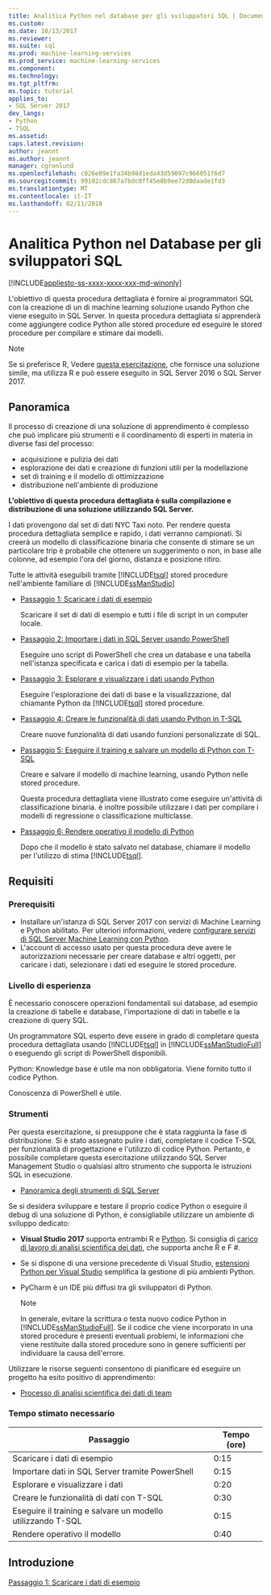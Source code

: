 ```yaml
---
title: Analitica Python nel database per gli sviluppatori SQL | Documenti Microsoft
ms.custom: 
ms.date: 10/13/2017
ms.reviewer: 
ms.suite: sql
ms.prod: machine-learning-services
ms.prod_service: machine-learning-services
ms.component: 
ms.technology: 
ms.tgt_pltfrm: 
ms.topic: tutorial
applies_to:
- SQL Server 2017
dev_langs:
- Python
- TSQL
ms.assetid: 
caps.latest.revision: 
author: jeannt
ms.author: jeannt
manager: cgronlund
ms.openlocfilehash: c026e09e1fa34b98d1eda43d59097c966051f6d7
ms.sourcegitcommit: 99102cdc867a7bdc0ff45e8b9ee72d0daade1fd3
ms.translationtype: MT
ms.contentlocale: it-IT
ms.lasthandoff: 02/11/2018
---
```

# <a name="in-database-python-analytics-for-sql-developers"></a>Analitica Python nel Database per gli sviluppatori SQL
[!INCLUDE[appliesto-ss-xxxx-xxxx-xxx-md-winonly](../../includes/appliesto-ss-xxxx-xxxx-xxx-md-winonly.md)]

L'obiettivo di questa procedura dettagliata è fornire ai programmatori SQL con la creazione di un di machine learning soluzione usando Python che viene eseguito in SQL Server. In questa procedura dettagliata si apprenderà come aggiungere codice Python alle stored procedure ed eseguire le stored procedure per compilare e stimare dai modelli.

> [!NOTE]
> Se si preferisce R, Vedere [questa esercitazione](sqldev-in-database-r-for-sql-developers.md), che fornisce una soluzione simile, ma utilizza R e può essere eseguito in SQL Server 2016 o SQL Server 2017.

## <a name="overview"></a>Panoramica

Il processo di creazione di una soluzione di apprendimento è complesso che può implicare più strumenti e il coordinamento di esperti in materia in diverse fasi del processo:

+ acquisizione e pulizia dei dati
+ esplorazione dei dati e creazione di funzioni utili per la modellazione
+ set di training e il modello di ottimizzazione
+ distribuzione nell'ambiente di produzione

**L'obiettivo di questa procedura dettagliata è sulla compilazione e distribuzione di una soluzione utilizzando SQL Server.**

I dati provengono dal set di dati NYC Taxi noto. Per rendere questa procedura dettagliata semplice e rapido, i dati verranno campionati. Si creerà un modello di classificazione binaria che consente di stimare se un particolare trip è probabile che ottenere un suggerimento o non, in base alle colonne, ad esempio l'ora del giorno, distanza e posizione ritiro.

Tutte le attività eseguibili tramite [!INCLUDE[tsql](../../includes/tsql-md.md)] stored procedure nell'ambiente familiare di [!INCLUDE[ssManStudio](../../includes/ssmanstudio-md.md)]

- [Passaggio 1: Scaricare i dati di esempio](sqldev-py1-download-the-sample-data.md)

    Scaricare il set di dati di esempio e tutti i file di script in un computer locale.

- [Passaggio 2: Importare i dati in SQL Server usando PowerShell](sqldev-py2-import-data-to-sql-server-using-powershell.md)

    Eseguire uno script di PowerShell che crea un database e una tabella nell'istanza specificata e carica i dati di esempio per la tabella.

- [Passaggio 3: Esplorare e visualizzare i dati usando Python](sqldev-py3-explore-and-visualize-the-data.md)

    Eseguire l'esplorazione dei dati di base e la visualizzazione, dal chiamante Python da [!INCLUDE[tsql](../../includes/tsql-md.md)] stored procedure.

- [Passaggio 4: Creare le funzionalità di dati usando Python in T-SQL](sqldev-py5-train-and-save-a-model-using-t-sql.md)

    Creare nuove funzionalità di dati usando funzioni personalizzate di SQL.
  
- [Passaggio 5: Eseguire il training e salvare un modello di Python con T-SQL](sqldev-py5-train-and-save-a-model-using-t-sql.md)

    Creare e salvare il modello di machine learning, usando Python nelle stored procedure.
  
    Questa procedura dettagliata viene illustrato come eseguire un'attività di classificazione binaria. è inoltre possibile utilizzare i dati per compilare i modelli di regressione o classificazione multiclasse.

  
-  [Passaggio 6: Rendere operativo il modello di Python](sqldev-py6-operationalize-the-model.md)

    Dopo che il modello è stato salvato nel database, chiamare il modello per l'utilizzo di stima [!INCLUDE[tsql](../../includes/tsql-md.md)].

## <a name="requirements"></a>Requisiti

### <a name="prerequisites"></a>Prerequisiti

+ Installare un'istanza di SQL Server 2017 con servizi di Machine Learning e Python abilitato. Per ulteriori informazioni, vedere [configurare servizi di SQL Server Machine Learning con Python](../python/setup-python-machine-learning-services.md).
+ L'account di accesso usato per questa procedura deve avere le autorizzazioni necessarie per creare database e altri oggetti, per caricare i dati, selezionare i dati ed eseguire le stored procedure.

### <a name="experience-level"></a>Livello di esperienza

È necessario conoscere operazioni fondamentali sui database, ad esempio la creazione di tabelle e database, l'importazione di dati in tabelle e la creazione di query SQL.

Un programmatore SQL esperto deve essere in grado di completare questa procedura dettagliata usando [!INCLUDE[tsql](../../includes/tsql-md.md)] in [!INCLUDE[ssManStudioFull](../../includes/ssmanstudiofull-md.md)] o eseguendo gli script di PowerShell disponibili.

Python: Knowledge base è utile ma non obbligatoria. Viene fornito tutto il codice Python.

Conoscenza di PowerShell è utile.

### <a name="tools"></a>Strumenti

Per questa esercitazione, si presuppone che è stata raggiunta la fase di distribuzione. Si è stato assegnato pulire i dati, completare il codice T-SQL per funzionalità di progettazione e l'utilizzo di codice Python. Pertanto, è possibile completare questa esercitazione utilizzando SQL Server Management Studio o qualsiasi altro strumento che supporta le istruzioni SQL in esecuzione.

+ [Panoramica degli strumenti di SQL Server](https://docs.microsoft.com/sql/tools/overview-sql-tools) 

Se si desidera sviluppare e testare il proprio codice Python o eseguire il debug di una soluzione di Python, è consigliabile utilizzare un ambiente di sviluppo dedicato:

+ **Visual Studio 2017** supporta entrambi R e [Python](https://blogs.msdn.microsoft.com/visualstudio/2017/05/12/a-lap-around-python-in-visual-studio-2017/). Si consiglia di [carico di lavoro di analisi scientifica dei dati](https://blogs.msdn.microsoft.com/visualstudio/2016/11/18/data-science-workloads-in-visual-studio-2017-rc/), che supporta anche R e F #.
+ Se si dispone di una versione precedente di Visual Studio, [estensioni Python per Visual Studio](https://docs.microsoft.com/visualstudio/python/python-in-visual-studio) semplifica la gestione di più ambienti Python.
+ PyCharm è un IDE più diffusi tra gli sviluppatori di Python.

    > [!NOTE]
    > In generale, evitare la scrittura o testa nuovo codice Python in [!INCLUDE[ssManStudioFull](../../includes/ssmanstudiofull-md.md)]. Se il codice che viene incorporato in una stored procedure è presenti eventuali problemi, le informazioni che viene restituite dalla stored procedure sono in genere sufficienti per individuare la causa dell'errore.

Utilizzare le risorse seguenti consentono di pianificare ed eseguire un progetto ha esito positivo di apprendimento:

+ [Processo di analisi scientifica dei dati di team](https://docs.microsoft.com/azure/machine-learning/team-data-science-process/overview)

### <a name="estimated-time-required"></a>Tempo stimato necessario

|Passaggio| Tempo (ore)|
|----|----|
|Scaricare i dati di esempio| 0:15|
|Importare dati in SQL Server tramite PowerShell|0:15|
|Esplorare e visualizzare i dati|0:20|
|Creare le funzionalità di dati con T-SQL|0:30|
|Eseguire il training e salvare un modello utilizzando T-SQL|0:15|
|Rendere operativo il modello|0:40|

## <a name="get-started"></a>Introduzione

  [Passaggio 1: Scaricare i dati di esempio](sqldev-py1-download-the-sample-data.md)
